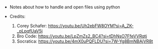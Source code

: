 - Notes about how to handle and open files using python


- Credits:
    1. Corey Schafer: https://youtu.be/Uh2ebFW8OYM?si=A_ZK-_pLpqfUaV5j
    2. Bro Code: https://youtu.be/LpZmZs2_BC4?si=tDhNsO7FfeVVRqtj
    3. Socratica: https://youtu.be/4mX0uPQFLDU?si=7W-Yg8BmNBAjVR8t